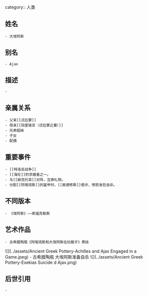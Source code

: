 category:: 人类
## 姓名
	- 大埃阿斯
## 别名
	- Ajax
## 描述
	-
## 亲属关系
	- 父亲[[忒拉蒙]]
	- 母亲[[珀里玻亚（忒拉蒙之妻）]]
	- 兄弟姐妹
	- 子女
	- 配偶
## 重要事件
	- [[特洛亚战争]]
	- [[海伦]]的求婚者之一。
	- 与[[赫克托耳]]对阵，互换礼物。
	- 分配[[阿喀琉斯]]的盔甲时，[[奥德修斯]]使诈，愤怒发狂自杀。
## 不同版本
	- 《埃阿斯》——索福克勒斯
## 艺术作品
	- 古希腊陶瓶《阿喀琉斯和大埃阿斯在玩骰子》黑绘
 ![](../assets/Ancient Greek Pottery-Achilles and Ajax Engaged in a Game.jpeg)
	- 古希腊陶瓶 大埃阿斯准备自杀
 ![](../assets/Ancient Greek Pottery-Exekias Suicide d Ajax.png)
## 后世引用
	-

